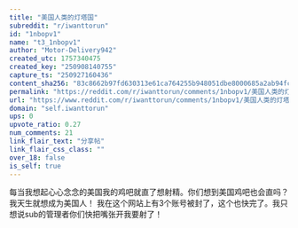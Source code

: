 ```yaml
---
title: "美国人类的灯塔国"
subreddit: "r/iwanttorun"
id: "1nbopv1"
name: "t3_1nbopv1"
author: "Motor-Delivery942"
created_utc: 1757340475
created_key: "250908140755"
capture_ts: "250927160436"
content_sha256: "83c8662b97fd630313e61ca764255b948051dbe8000685a2ab94fc3d925847a9"
permalink: "https://reddit.com/r/iwanttorun/comments/1nbopv1/美国人类的灯塔国/"
url: "https://www.reddit.com/r/iwanttorun/comments/1nbopv1/美国人类的灯塔国/"
domain: "self.iwanttorun"
ups: 0
upvote_ratio: 0.27
num_comments: 21
link_flair_text: "分享帖"
link_flair_css_class: ""
over_18: false
is_self: true
---
```


每当我想起心心念念的美国我的鸡吧就直了想射精。你们想到美国鸡吧也会直吗？
我天生就想成为美国人！
我在这个网站上有3个账号被封了，这个也快完了。我只想说sub的管理者你们快把嘴张开我要射了！
